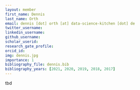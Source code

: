 ```yaml
---
layout: member
first_name: Dennis
last_name: Orth
email: dennis [dot] orth [at] data-science-kitchen [dot] de
twitter_username:
linkedin_username:
github_username:
scholar_userid:
research_gate_profile:
orcid_id:
img: dennis.jpg
importance: 1
bibliography_file: dennis.bib
bibliography_years: [2021, 2020, 2019, 2018, 2017]
---
```


tbd
	
